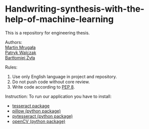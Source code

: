 # Handwriting-synthesis-with-the-help-of-machine-learning
This is a repository for engineering thesis.

Authors: <br/>
[Martin Mrugała](https://github.com/MartinM98) <br/>
[Patryk Walczak](https://github.com/Walczi123) <br/>
[Bartłomiej Żyła](https://github.com/zbartkus3150) <br/>

Rules:
1. Use only English language in project and repository.
2. Do not push code without core review.
3. Write code according to [PEP 8](https://www.python.org/dev/peps/pep-0008/).

Instruction: 
To run our application you have to install:
- [tesseract package](https://github.com/tesseract-ocr/tesseract)
- [pillow (python package)](https://pypi.org/project/Pillow/)
- [pytesseract (python package)](https://pypi.org/project/pytesseract/)
- [openCV (python package)](https://pypi.org/project/opencv-python/)